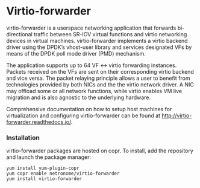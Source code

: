 # Virtio-forwarder
virtio-forwarder is a userspace networking application that forwards bi-directional traffic between SR-IOV virtual functions and virtio networking devices in virtual machines. virtio-forwarder implements a virtio backend driver using the DPDK’s vhost-user library and services designated VFs by means of the DPDK poll mode driver (PMD) mechanism.

The application supports up to 64 VF <-> virtio forwarding instances. Packets received on the VFs are sent on their corresponding virtio backend and vice versa. The packet relaying principle allows a user to benefit from technologies provided by both NICs and the the virtio network driver. A NIC may offload some or all network functions, while virtio enables VM live migration and is also agnostic to the underlying hardware.

Comprehensive documentation on how to setup host machines for virtualization and configuring virtio-forwarder can be found at http://virtio-forwarder.readthedocs.io/.

### Installation
virtio-forwarder packages are hosted on copr. To install, add the repository and launch the package manager:

```
yum install yum-plugin-copr
yum copr enable netronome/virtio-forwarder
yum install virtio-forwarder
```
